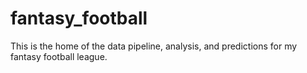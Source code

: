 # fantasy_football
This is the home of the data pipeline, analysis, and predictions for my fantasy football league.
